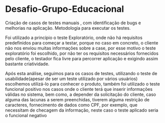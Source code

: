 # Desafio-Grupo-Educacional
Criação de casos de testes manuais , com identificação de bugs e melhorias na aplicação.
Metodologia para executar os testes.

Foi utilizado a princípio o teste Exploratório, onde não há requisitos predefinidos para começar a testar, porque no caso em concreto, o cliente não nos enviou muitas informações sobre a case, por esse motivo o teste exploratório foi escolhido, por não ter os requisitos necessários fornecidos pelo cliente, o testador fica livre para percorrer aplicação e exigindo assim bastante criatividade.

Após esta análise, seguimos para os casos de testes, utilizando o teste de usabilidade(apesar de ser um teste utilizado por vários usuários)  escolhemos utilizá-lo para conhecer o produto, também foi utilizado o  teste funcional positivo nos casos onde o cliente terá que inserir informações válidas  no sistema, bem como, a depender da solicitação do cliente, caso alguma das lacunas a serem preenchidas, tiverem alguma restrição de caracteres, fornecimento de dados como CPF, por exemplo, que necessitam de checagem da informação, neste caso  o teste  aplicado seria o funcional negativo

